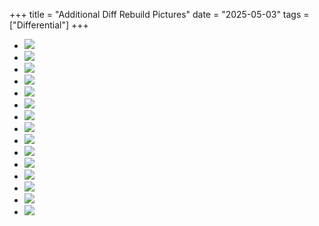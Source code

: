 +++
title = "Additional Diff Rebuild Pictures"
date = "2025-05-03"
tags = ["Differential"]
+++

<style>
   article main.content { & hr {display: inline-block; width: 100%; margin: 0;}
   & ul {display: grid !important; grid-template-columns: repeat(4, auto); gap: 1em; list-style: none; width: 100%; padding: 0;}
   & img {object-fit: cover; padding: 0; height: unset; max-height: unset; width: 100%; max-width: unset; min-width: unset;} }
</style>

* [![][06]][06]
* [![][07]][07]
* [![][08]][08]
* [![][09]][09]
* [![][10]][10]
* [![][11]][11]
* [![][12]][12]
* [![][13]][13]
* [![][14]][14]
* [![][15]][15]
* [![][27]][27]
* [![][28]][28]
* [![][29]][29]
* [![][32]][32]
* [![][33]][33]

[06]: additional-rebuild-pics-06.jpg
[07]: additional-rebuild-pics-07.jpg
[08]: additional-rebuild-pics-08.jpg
[09]: additional-rebuild-pics-09.jpg
[10]: additional-rebuild-pics-10.jpg
[11]: additional-rebuild-pics-11.jpg
[12]: additional-rebuild-pics-12.jpg
[13]: additional-rebuild-pics-13.jpg
[14]: additional-rebuild-pics-14.jpg
[15]: additional-rebuild-pics-15.jpg
[27]: additional-rebuild-pics-27.jpg
[28]: additional-rebuild-pics-28.jpg
[29]: additional-rebuild-pics-29.jpg
[32]: additional-rebuild-pics-32.jpg
[33]: additional-rebuild-pics-33.jpg
